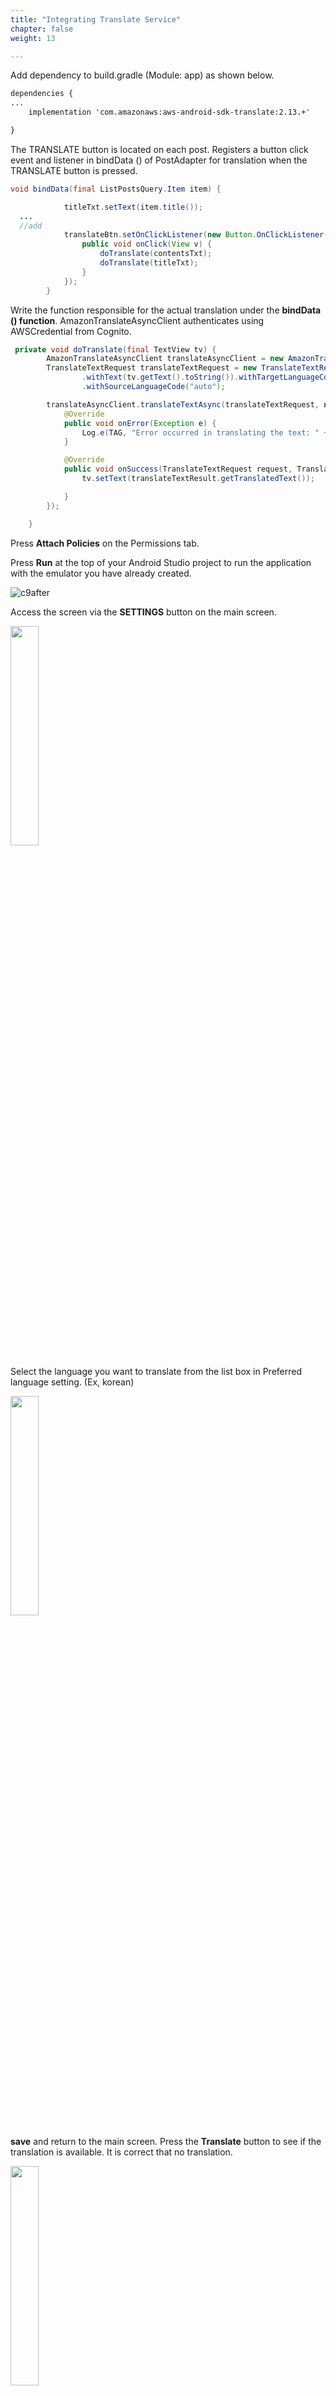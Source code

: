 ```yaml
---
title: "Integrating Translate Service"
chapter: false
weight: 13

---
```


Add dependency to build.gradle (Module: app) as shown below.

```xml
dependencies {
...
    implementation 'com.amazonaws:aws-android-sdk-translate:2.13.+'

}
```

The TRANSLATE button is located on each post. Registers a button click event and listener in bindData () of PostAdapter for translation when the TRANSLATE button is pressed.

```java
void bindData(final ListPostsQuery.Item item) {

            titleTxt.setText(item.title());
  ...
  //add 
            translateBtn.setOnClickListener(new Button.OnClickListener() {
                public void onClick(View v) {
                    doTranslate(contentsTxt);
                    doTranslate(titleTxt);
                }
            });
        }

```

Write the function responsible for the actual translation under the **bindData () function**. AmazonTranslateAsyncClient authenticates using AWSCredential from Cognito.

```java
 private void doTranslate(final TextView tv) {
        AmazonTranslateAsyncClient translateAsyncClient = new AmazonTranslateAsyncClient(ClientFactory.getAWSCredentials());
        TranslateTextRequest translateTextRequest = new TranslateTextRequest()
                .withText(tv.getText().toString()).withTargetLanguageCode(Util.getLanguageCode(ctx))
                .withSourceLanguageCode("auto");

        translateAsyncClient.translateTextAsync(translateTextRequest, new AsyncHandler<TranslateTextRequest, TranslateTextResult>() {
            @Override
            public void onError(Exception e) {
                Log.e(TAG, "Error occurred in translating the text: " + e.getLocalizedMessage());
            }

            @Override
            public void onSuccess(TranslateTextRequest request, TranslateTextResult translateTextResult) {
                tv.setText(translateTextResult.getTranslatedText());

            }
        });

    }
```

Press **Attach Policies** on the Permissions tab.

Press **Run** at the top of your Android Studio project to run the application with the emulator you have already created.

![c9after](/images/run.png)

Access the screen via the **SETTINGS** button on the main screen.

<img src="/images/main-list.png" width="30%" hight="30%">

Select the language you want to translate from the list box in Preferred language setting. (Ex, korean)

<img src="/images/language.png" width="30%" hight="30%">

**save** and return to the main screen. Press the **Translate** button to see if the translation is available. It is correct that no translation.

<img src="/images/main-list.png" width="30%" hight="30%">





